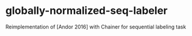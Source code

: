 # globally-normalized-seq-labeler

Reimplementation of [Andor 2016] with Chainer for sequential labeling task
